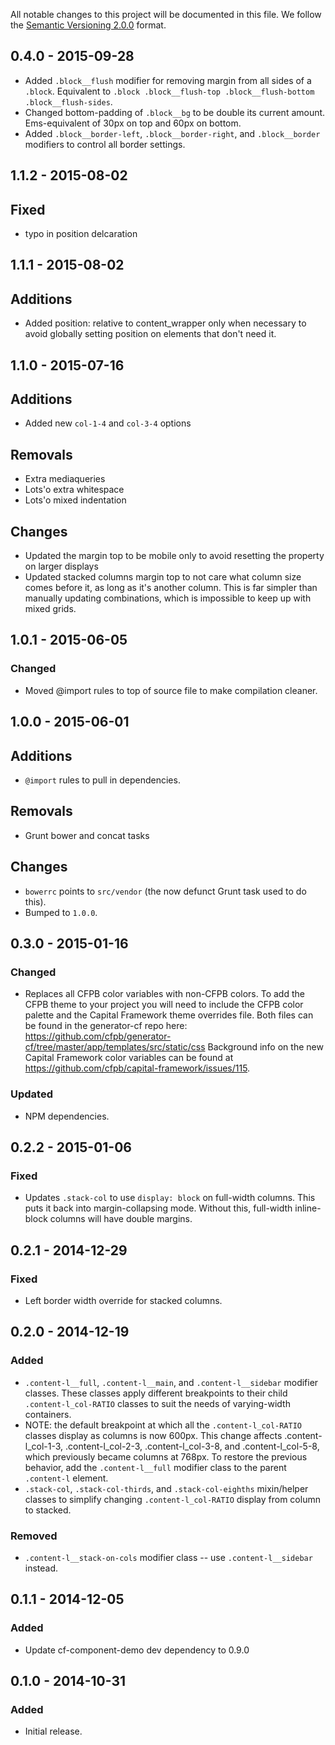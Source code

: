 All notable changes to this project will be documented in this file.
We follow the [Semantic Versioning 2.0.0](http://semver.org/) format.

## 0.4.0 - 2015-09-28
- Added `.block__flush` modifier for removing margin
  from all sides of a `.block`.
  Equivalent to
  `.block .block__flush-top .block__flush-bottom .block__flush-sides`.
- Changed bottom-padding of `.block__bg` to be double its current amount.
  Ems-equivalent of 30px on top and 60px on bottom.
- Added `.block__border-left`, `.block__border-right`, and `.block__border`
  modifiers to control all border settings.


## 1.1.2 - 2015-08-02

## Fixed

- typo in position delcaration


## 1.1.1 - 2015-08-02

## Additions

- Added position: relative to content_wrapper only when necessary to avoid globally setting position on elements that don't need it.

## 1.1.0 - 2015-07-16

## Additions

- Added new `col-1-4` and `col-3-4` options

## Removals

- Extra mediaqueries
- Lots'o extra whitespace
- Lots'o mixed indentation

## Changes

- Updated the margin top to be mobile only to avoid resetting the property on larger displays
- Updated stacked columns margin top to not care what column size comes before it, as long as it's another column. This is far simpler than manually updating combinations, which is impossible to keep up with mixed grids.


## 1.0.1 - 2015-06-05

### Changed

- Moved @import rules to top of source file to make compilation cleaner.


## 1.0.0 - 2015-06-01

## Additions

- `@import` rules to pull in dependencies.

## Removals

- Grunt bower and concat tasks

## Changes

- `bowerrc` points to `src/vendor` (the now defunct Grunt task used to do this).
- Bumped to `1.0.0`.


## 0.3.0 - 2015-01-16

### Changed
- Replaces all CFPB color variables with non-CFPB colors. To add the CFPB theme
  to your project you will need to include the CFPB color palette and the
  Capital Framework theme overrides file. Both files can be found in the
  generator-cf repo here:
  <https://github.com/cfpb/generator-cf/tree/master/app/templates/src/static/css>
  Background info on the new Capital Framework color variables can be found at
  <https://github.com/cfpb/capital-framework/issues/115>.

### Updated
- NPM dependencies.


## 0.2.2 - 2015-01-06

### Fixed
- Updates `.stack-col` to use `display: block` on full-width columns. This puts it back into margin-collapsing
  mode. Without this, full-width inline-block columns will have double margins.


## 0.2.1 - 2014-12-29

### Fixed
- Left border width override for stacked columns.


## 0.2.0 - 2014-12-19

### Added
- `.content-l__full`, `.content-l__main`, and `.content-l__sidebar` modifier classes. These classes apply different breakpoints to their child `.content-l_col-RATIO` classes to suit the needs of varying-width containers.
- NOTE: the default breakpoint at which all the `.content-l_col-RATIO` classes display as columns is now 600px. This change affects .content-l_col-1-3, .content-l_col-2-3, .content-l_col-3-8, and .content-l_col-5-8, which previously became columns at 768px. To restore the previous behavior, add the `.content-l__full` modifier class to the parent `.content-l` element.
- `.stack-col`, `.stack-col-thirds`, and `.stack-col-eighths` mixin/helper classes to simplify changing `.content-l_col-RATIO` display from column to stacked.

### Removed
- `.content-l__stack-on-cols` modifier class -- use `.content-l__sidebar` instead.


## 0.1.1 - 2014-12-05

### Added
- Update cf-component-demo dev dependency to 0.9.0


## 0.1.0 - 2014-10-31

### Added
- Initial release.
